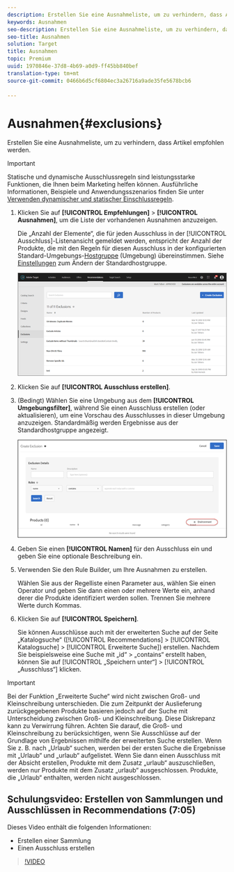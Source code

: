 ```yaml
---
description: Erstellen Sie eine Ausnahmeliste, um zu verhindern, dass Artikel empfohlen werden.
keywords: Ausnahmen
seo-description: Erstellen Sie eine Ausnahmeliste, um zu verhindern, dass Artikel empfohlen werden.
seo-title: Ausnahmen
solution: Target
title: Ausnahmen
topic: Premium
uuid: 1970846e-37d8-4b69-a0d9-ff45bb840bef
translation-type: tm+mt
source-git-commit: 0466b6d5cf6804ec3a26716a9ade35fe5678bcb6

---
```



# Ausnahmen{#exclusions}

Erstellen Sie eine Ausnahmeliste, um zu verhindern, dass Artikel empfohlen werden.

>[!IMPORTANT]
>
>Statische und dynamische Ausschlussregeln sind leistungsstarke Funktionen, die Ihnen beim Marketing helfen können. Ausführliche Informationen, Beispiele und Anwendungsszenarios finden Sie unter [Verwenden dynamischer und statischer Einschlussregeln](../../c-recommendations/c-algorithms/use-dynamic-and-static-inclusion-rules.md#concept_4CB5C0FA705D4E449BD0B37B3D987F9F).

1. Klicken Sie auf **[!UICONTROL Empfehlungen]** &gt; **[!UICONTROL Ausnahmen]**, um die Liste der vorhandenen Ausnahmen anzuzeigen.

   Die „Anzahl der Elemente“, die für jeden Ausschluss in der [!UICONTROL Ausschluss]-Listenansicht gemeldet werden, entspricht der Anzahl der Produkte, die mit den Regeln für diesen Ausschluss in der konfigurierten Standard-Umgebungs-[Hostgruppe](/help/administrating-target/hosts.md) (Umgebung) übereinstimmen. Siehe [Einstellungen](../../c-recommendations/plan-implement.md#concept_C1E1E2351413468692D6C21145EF0B84) zum Ändern der Standardhostgruppe.

   ![](assets/exclusions_list.png)

1. Klicken Sie auf **[!UICONTROL Ausschluss erstellen]**.

1. (Bedingt) Wählen Sie eine Umgebung aus dem **[!UICONTROL Umgebungsfilter]**, während Sie einen Ausschluss erstellen (oder aktualisieren), um eine Vorschau des Ausschlusses in dieser Umgebung anzuzeigen. Standardmäßig werden Ergebnisse aus der Standardhostgruppe angezeigt.

   ![Ausschluss erstellen](/help/c-recommendations/c-products/assets/CreateExclusion.png)

1. Geben Sie einen **[!UICONTROL Namen]** für den Ausschluss ein und geben Sie eine optionale Beschreibung ein.

1. Verwenden Sie den Rule Builder, um Ihre Ausnahmen zu erstellen.

   Wählen Sie aus der Regelliste einen Parameter aus, wählen Sie einen Operator und geben Sie dann einen oder mehrere Werte ein, anhand derer die Produkte identifiziert werden sollen. Trennen Sie mehrere Werte durch Kommas.

1. Klicken Sie auf **[!UICONTROL Speichern]**.

   Sie können Ausschlüsse auch mit der erweiterten Suche auf der Seite „Katalogsuche“ ([!UICONTROL Recommendations] &gt; [!UICONTROL Katalogsuche] &gt; [!UICONTROL Erweiterte Suche]) erstellen. Nachdem Sie beispielsweise eine Suche mit „id“ &gt; „contains“ erstellt haben, können Sie auf [!UICONTROL „Speichern unter“] &gt; [!UICONTROL „Ausschluss“] klicken.

>[!IMPORTANT]
>
>Bei der Funktion „Erweiterte Suche“ wird nicht zwischen Groß- und Kleinschreibung unterschieden. Die zum Zeitpunkt der Auslieferung zurückgegebenen Produkte basieren jedoch auf der Suche mit Unterscheidung zwischen Groß- und Kleinschreibung. Diese Diskrepanz kann zu Verwirrung führen. Achten Sie darauf, die Groß- und Kleinschreibung zu berücksichtigen, wenn Sie Ausschlüsse auf der Grundlage von Ergebnissen mithilfe der erweiterten Suche erstellen. Wenn Sie z. B. nach „Urlaub“ suchen, werden bei der ersten Suche die Ergebnisse mit „Urlaub“ und „urlaub“ aufgelistet. Wenn Sie dann einen Ausschluss mit der Absicht erstellen, Produkte mit dem Zusatz „urlaub“ auszuschließen, werden nur Produkte mit dem Zusatz „urlaub“ ausgeschlossen. Produkte, die „Urlaub“ enthalten, werden nicht ausgeschlossen.

## Schulungsvideo: Erstellen von Sammlungen und Ausschlüssen in Recommendations (7:05)

Dieses Video enthält die folgenden Informationen:

* Erstellen einer Sammlung
* Einen Ausschluss erstellen

>[!VIDEO](https://video.tv.adobe.com/v/27689?captions=ger)